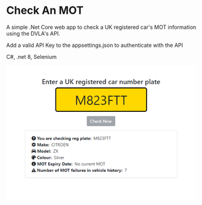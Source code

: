 # Check An MOT

A simple .Net Core web app to check a UK registered car's MOT information using the DVLA's API.

Add a valid API Key to the appsettings.json to authenticate with the API

C#, .net 8, Selenium

![Screenshot](screenshot.png)

